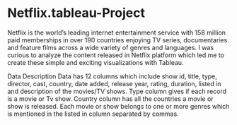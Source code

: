 # Netflix.tableau-Project
Netflix is the world’s leading internet entertainment service with 158 million paid memberships in over 190 countries enjoying TV series, documentaries and feature films across a wide variety of genres and languages. I was curious to analyze the content released in Netflix platform which led me to create these simple and exciting visualizations with Tableau.

Data Description Data has 12 columns which include show id, title, type, director, cast, country, date added, release year, rating, duration, listed in and description of the movies/TV shows. Type column gives if each record is a movie or Tv show. Country column has all the countries a movie or show is released. Each movie or show belongs to one or more genres which is mentioned in the listed in column separated by commas.

